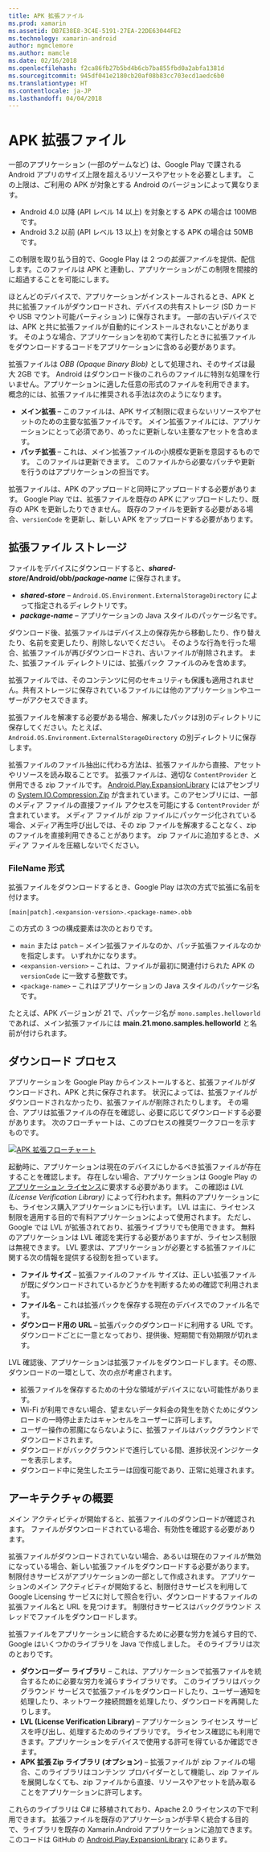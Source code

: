 ```yaml
---
title: APK 拡張ファイル
ms.prod: xamarin
ms.assetid: DB7E38E8-3C4E-5191-27EA-22DE63044FE2
ms.technology: xamarin-android
author: mgmclemore
ms.author: mamcle
ms.date: 02/16/2018
ms.openlocfilehash: f2ca86fb27b5bd4b6cb7ba855fbd0a2abfa1381d
ms.sourcegitcommit: 945df041e2180cb20af08b83cc703ecd1aedc6b0
ms.translationtype: HT
ms.contentlocale: ja-JP
ms.lasthandoff: 04/04/2018
---
```

# <a name="apk-expansion-files"></a>APK 拡張ファイル

一部のアプリケーション (一部のゲームなど) は、Google Play で課される Android アプリのサイズ上限を超えるリソースやアセットを必要とします。 この上限は、ご利用の APK が対象とする Android のバージョンによって異なります。

-  Android 4.0 以降 (API レベル 14 以上) を対象とする APK の場合は 100MB です。
-  Android 3.2 以前 (API レベル 13 以上) を対象とする APK の場合は 50MB です。

この制限を取り払う目的で、Google Play は 2 つの*拡張ファイル*を提供、配信します。このファイルは APK と連動し、アプリケーションがこの制限を間接的に超過することを可能にします。 

ほとんどのデバイスで、アプリケーションがインストールされるとき、APK と共に拡張ファイルがダウンロードされ、デバイスの共有ストレージ (SD カードや USB マウント可能パーティション) に保存されます。 一部の古いデバイスでは、APK と共に拡張ファイルが自動的にインストールされないことがあります。 そのような場合、アプリケーションを初めて実行したときに拡張ファイルをダウンロードするコードをアプリケーションに含める必要があります。

拡張ファイルは *OBB (Opaque Binary Blob)* として処理され、そのサイズは最大 2GB です。 Android はダウンロード後のこれらのファイルに特別な処理を行いません。アプリケーションに適した任意の形式のファイルを利用できます。 概念的には、拡張ファイルに推奨される手法は次のようになります。

-   **メイン拡張** &ndash; このファイルは、APK サイズ制限に収まらないリソースやアセットのための主要な拡張ファイルです。 メイン拡張ファイルには、アプリケーションにとって必須であり、めったに更新しない主要なアセットを含めます。
-   **パッチ拡張** &ndash; これは、メイン拡張ファイルの小規模な更新を意図するものです。 このファイルは更新できます。 このファイルから必要なパッチや更新を行うのはアプリケーションの担当です。


拡張ファイルは、APK のアップロードと同時にアップロードする必要があります。
Google Play では、拡張ファイルを既存の APK にアップロードしたり、既存の APK を更新したりできません。 既存のファイルを更新する必要がある場合、`versionCode` を更新し、新しい APK をアップロードする必要があります。


## <a name="expansion-file-storage"></a>拡張ファイル ストレージ

ファイルをデバイスにダウンロードすると、**_shared-store_/Android/obb/_package-name_** に保存されます。

-   **_shared-store_** &ndash; `Android.OS.Environment.ExternalStorageDirectory` によって指定されるディレクトリです。
-   **_package-name_** &ndash; アプリケーションの Java スタイルのパッケージ名です。


ダウンロード後、拡張ファイルはデバイス上の保存先から移動したり、作り替えたり、名前を変更したり、削除しないでください。 そのような行為を行った場合、拡張ファイルが再びダウンロードされ、古いファイルが削除されます。 また、拡張ファイル ディレクトリには、拡張パック ファイルのみを含めます。

拡張ファイルでは、そのコンテンツに何のセキュリティも保護も適用されません。共有ストレージに保存されているファイルには他のアプリケーションやユーザーがアクセスできます。

拡張ファイルを解凍する必要がある場合、解凍したパックは別のディレクトリに保存してください。たとえば、 `Android.OS.Environment.ExternalStorageDirectory` の別ディレクトリに保存します。

拡張ファイルのファイル抽出に代わる方法は、拡張ファイルから直接、アセットやリソースを読み取ることです。 拡張ファイルは、適切な `ContentProvider` と併用できる zip ファイルです。 [Android.Play.ExpansionLibrary](https://github.com/mattleibow/Android.Play.ExpansionLibrary) にはアセンブリの [System.IO.Compression.Zip](https://github.com/mattleibow/Android.Play.ExpansionLibrary/tree/master/System.IO.Compression.Zip) が含まれています。このアセンブリには、一部のメディア ファイルの直接ファイル アクセスを可能にする `ContentProvider` が含まれています。 メディア ファイルが zip ファイルにパッケージ化されている場合、メディア再生呼び出しでは、その zip ファイルを解凍することなく、zip のファイルを直接利用できることがあります。 zip ファイルに追加するとき、メディア ファイルを圧縮しないでください。 


### <a name="filename-format"></a>FileName 形式

拡張ファイルをダウンロードするとき、Google Play は次の方式で拡張に名前を付けます。

    [main|patch].<expansion-version>.<package-name>.obb

この方式の 3 つの構成要素は次のとおりです。

-   `main` または `patch` &ndash; メイン拡張ファイルなのか、パッチ拡張ファイルなのかを指定します。 いずれかになります。
-   `<expansion-version>` &ndash; これは、ファイルが最初に関連付けられた APK の `versionCode` に一致する整数です。
-   `<package-name>` &ndash; これはアプリケーションの Java スタイルのパッケージ名です。


たとえば、APK バージョンが 21 で、パッケージ名が `mono.samples.helloworld` であれば、メイン拡張ファイルには **main.21.mono.samples.helloworld** と名前が付けられます。


## <a name="download-process"></a>ダウンロード プロセス

アプリケーションを Google Play からインストールすると、拡張ファイルがダウンロードされ、APK と共に保存されます。 状況によっては、拡張ファイルがダウンロードされなかったり、拡張ファイルが削除されたりします。 その場合、アプリは拡張ファイルの存在を確認し、必要に応じてダウンロードする必要があります。 次のフローチャートは、このプロセスの推奨ワークフローを示すものです。

[![APK 拡張フローチャート](apk-expansion-files-images/apkexpansion.png)](apk-expansion-files-images/apkexpansion.png#lightbox)

起動時に、アプリケーションは現在のデバイスにしかるべき拡張ファイルが存在することを確認します。 存在しない場合、アプリケーションは Google Play の[アプリケーション ライセンス](http://developer.android.com/google/play/licensing/index.html)に要求する必要があります。 この確認は *LVL (License Verification Library)* によって行われます。無料のアプリケーションにも、ライセンス購入アプリケーションにも行います。 LVL は主に、ライセンス制限を適用する目的で有料アプリケーションによって使用されます。 ただし、Google では LVL が拡張されており、拡張ライブラリでも使用できます。 無料のアプリケーションは LVL 確認を実行する必要がありますが、ライセンス制限は無視できます。 LVL 要求は、アプリケーションが必要とする拡張ファイルに関する次の情報を提供する役割を担っています。 

-   **ファイル サイズ** &ndash; 拡張ファイルのファイル サイズは、正しい拡張ファイルが既にダウンロードされているかどうかを判断するための確認で利用されます。
-   **ファイル名** &ndash; これは拡張パックを保存する現在のデバイスでのファイル名です。
-   **ダウンロード用の URL** &ndash; 拡張パックのダウンロードに利用する URL です。 ダウンロードごとに一意となっており、提供後、短期間で有効期限が切れます。


LVL 確認後、アプリケーションは拡張ファイルをダウンロードします。その際、ダウンロードの一環として、次の点が考慮されます。

-  拡張ファイルを保存するための十分な領域がデバイスにない可能性があります。
-  Wi-Fi が利用できない場合、望まないデータ料金の発生を防ぐためにダウンロードの一時停止またはキャンセルをユーザーに許可します。
-  ユーザー操作の邪魔にならないように、拡張ファイルはバックグラウンドでダウンロードされます。
-  ダウンロードがバックグラウンドで進行している間、進捗状況インジケーターを表示します。
-  ダウンロード中に発生したエラーは回復可能であり、正常に処理されます。



## <a name="architectural-overview"></a>アーキテクチャの概要

メイン アクティビティが開始すると、拡張ファイルのダウンロードが確認されます。 ファイルがダウンロードされている場合、有効性を確認する必要があります。

拡張ファイルがダウンロードされていない場合、あるいは現在のファイルが無効になっている場合、新しい拡張ファイルをダウンロードする必要があります。 制限付きサービスがアプリケーションの一部として作成されます。 アプリケーションのメイン アクティビティが開始すると、制限付きサービスを利用して Google Licensing サービスに対して照合を行い、ダウンロードするファイルの拡張ファイル名と URL を見つけます。 制限付きサービスはバックグラウンド スレッドでファイルをダウンロードします。

拡張ファイルをアプリケーションに統合するために必要な労力を減らす目的で、Google はいくつかのライブラリを Java で作成しました。 そのライブラリは次のとおりです。

-   **ダウンローダー ライブラリ** &ndash; これは、アプリケーションで拡張ファイルを統合するために必要な労力を減らすライブラリです。 このライブラリはバックグラウンド サービスで拡張ファイルをダウンロードしたり、ユーザー通知を処理したり、ネットワーク接続問題を処理したり、ダウンロードを再開したりします。
-   **LVL (License Verification Library)** &ndash; アプリケーション ライセンス サービスを呼び出し、処理するためのライブラリです。 ライセンス確認にも利用できます。アプリケーションをデバイスで使用する許可を得ているか確認できます。
-   **APK 拡張 Zip ライブラリ (オプション)** &ndash; 拡張ファイルが zip ファイルの場合、このライブラリはコンテンツ プロバイダーとして機能し、zip ファイルを展開しなくても、zip ファイルから直接、リソースやアセットを読み取ることをアプリケーションに許可します。


これらのライブラリは C# に移植されており、Apache 2.0 ライセンスの下で利用できます。 拡張ファイルを既存のアプリケーションが手早く統合する目的で、ライブラリを既存の Xamarin.Android アプリケーションに追加できます。 このコードは GitHub の [Android.Play.ExpansionLibrary](https://github.com/mattleibow/Android.Play.ExpansionLibrary) にあります。
